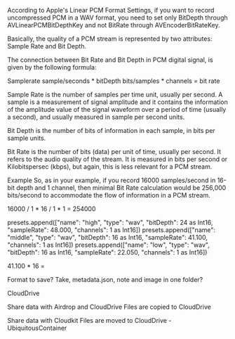According to Apple's Linear PCM Format Settings, if you want to record uncompressed PCM in a WAV format, you need to set only BitDepth through AVLinearPCMBitDepthKey and not BitRate through AVEncoderBitRateKey. 

Basically, the quality of a PCM stream is represented by two attributes: Sample Rate and Bit Depth.

The connection between Bit Rate and Bit Depth in PCM digital signal, is given by the following formula:

Samplerate sample/seconds * bitDepth bits/samples * channels = bit rate

Sample Rate is the number of samples per time unit, usually per second. A sample is a measurement of signal amplitude and it contains the information of the amplitude value of the signal waveform over a period of time (usually a second), and usually measured in sample per second units.

Bit Depth is the number of bits of information in each sample, in bits per sample units.

Bit Rate is the number of bits (data) per unit of time, usually per second. It refers to the audio quality of the stream. It is measured in bits per second or Kilobitspersec (kbps), but again, this is less relevant for a PCM stream.

Example
So, as in your example, if you record 16000 samples/second in 16-bit depth and 1 channel, then minimal Bit Rate calculation would be 256,000 bits/second to accommodate the flow of information in a PCM stream.

16000 / 1 * 16 / 1 * 1 = 254000

presets.append(["name": "high", "type": "wav", "bitDepth": 24 as Int16, "sampleRate": 48.000, "channels": 1 as Int16])
presets.append(["name": "middle", "type": "wav", "bitDepth": 16 as Int16, "sampleRate": 41.100, "channels": 1 as Int16])
presets.append(["name": "low", "type": "wav", "bitDepth": 16 as Int16, "sampleRate": 22.050, "channels": 1 as Int16])

41.100 * 16 =  

Format to save?
Take, metadata.json, note and image in one folder?

CloudDrive 

Share data with Airdrop and CloudDrive
    Files are copied to CloudDrive 
    
Share data with Cloudkit 
    Files are moved to CloudDrive - UbiquitousContainer
